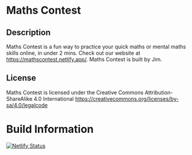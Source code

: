 # Maths Contest

## Description
Maths Contest is a fun way to practice your quick maths or mental maths skills online, in under 2 mins. Check out our website at
https://mathscontest.netlify.app/. Maths Contest is built by Jim.

## License
Maths Contest is licensed under the Creative Commons Attribution-ShareAlike 4.0 International
https://creativecommons.org/licenses/by-sa/4.0/legalcode

# Build Information
[![Netlify Status](https://api.netlify.com/api/v1/badges/3adb4110-11cc-4a6e-94f7-0d4240867267/deploy-status)](https://app.netlify.com/sites/mathscontest/deploys)
